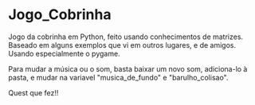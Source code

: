 # Jogo_Cobrinha
Jogo da cobrinha em Python, feito usando conhecimentos de matrizes.
Baseado em alguns exemplos que vi em outros lugares, e de amigos.
Usando especialmente o pygame.

Para mudar a música ou o som, basta baixar um novo som, adiciona-lo à pasta, e mudar na variavel "musica_de_fundo" e "barulho_colisao".

Quest que fez!!
